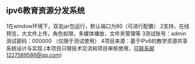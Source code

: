 ## ipv6教育资源分发系统
1在window环境下，双击jar包运行，默认端口为80（可进行配置）
2支持，在线预览，大文件上传，角色权限，多媒体播放，文件夹管理等
3测试账号：admin    测试密码：000000 （仅限于测试使用）
4项目来源：基于IPv6的教学资源共享系统设计与实现.(本项目只限技术交流和项目审核使用，可联系邮1227589586@qq.com)